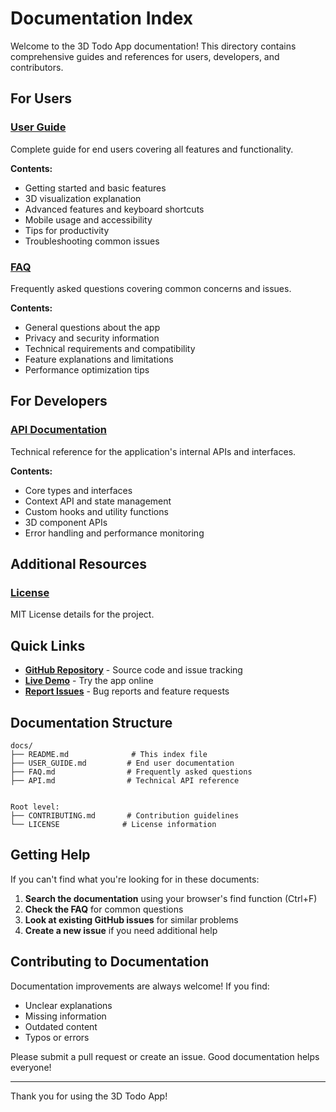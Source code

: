 # Documentation Index

Welcome to the 3D Todo App documentation! This directory contains comprehensive guides and references for users, developers, and contributors.

## For Users

### [User Guide](USER_GUIDE.md)
Complete guide for end users covering all features and functionality.

**Contents:**
- Getting started and basic features
- 3D visualization explanation
- Advanced features and keyboard shortcuts
- Mobile usage and accessibility
- Tips for productivity
- Troubleshooting common issues

### [FAQ](FAQ.md)
Frequently asked questions covering common concerns and issues.

**Contents:**
- General questions about the app
- Privacy and security information
- Technical requirements and compatibility
- Feature explanations and limitations
- Performance optimization tips

## For Developers

### [API Documentation](API.md)
Technical reference for the application's internal APIs and interfaces.

**Contents:**
- Core types and interfaces
- Context API and state management
- Custom hooks and utility functions
- 3D component APIs
- Error handling and performance monitoring

## Additional Resources

### [License](../LICENSE)
MIT License details for the project.

## Quick Links

- **[GitHub Repository](https://github.com/ajibolagenius/3d-todo-app)** - Source code and issue tracking
- **[Live Demo](https://your-demo-url.com)** - Try the app online
- **[Report Issues](https://github.com/ajibolagenius/3d-todo-app/issues)** - Bug reports and feature requests

## Documentation Structure

```
docs/
├── README.md              # This index file
├── USER_GUIDE.md         # End user documentation
├── FAQ.md                # Frequently asked questions
├── API.md                # Technical API reference


Root level:
├── CONTRIBUTING.md       # Contribution guidelines
└── LICENSE              # License information
```

## Getting Help

If you can't find what you're looking for in these documents:

1. **Search the documentation** using your browser's find function (Ctrl+F)
2. **Check the FAQ** for common questions
3. **Look at existing GitHub issues** for similar problems
4. **Create a new issue** if you need additional help

## Contributing to Documentation

Documentation improvements are always welcome! If you find:
- Unclear explanations
- Missing information
- Outdated content
- Typos or errors

Please submit a pull request or create an issue. Good documentation helps everyone!

---

Thank you for using the 3D Todo App!
